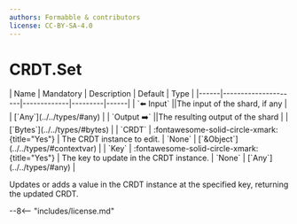 ```yaml
---
authors: Formabble & contributors
license: CC-BY-SA-4.0
---
```



# CRDT.Set

<div class="sh-parameters" markdown="1">
| Name | Mandatory | Description | Default | Type |
|------|---------------------|-------------|---------|------|
| `⬅️ Input` ||The input of the shard, if any | | [`Any`](../../types/#any) |
| `Output ➡️` ||The resulting output of the shard | | [`Bytes`](../../types/#bytes) |
| `CRDT` | :fontawesome-solid-circle-xmark:{title="Yes"}  | The CRDT instance to edit. | `None` | [`&Object`](../../types/#contextvar) |
| `Key` | :fontawesome-solid-circle-xmark:{title="Yes"}  | The key to update in the CRDT instance. | `None` | [`Any`](../../types/#any) |

</div>

Updates or adds a value in the CRDT instance at the specified key, returning the updated CRDT.

--8<-- "includes/license.md"

